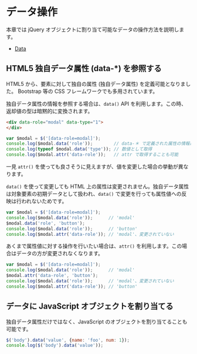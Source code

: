 # データ操作

本章では jQuery オブジェクトに割り当て可能なデータの操作方法を説明します。

- [Data](http://api.jquery.com/category/data/)

## HTML5 独自データ属性 (data-*) を参照する

HTML5 から、要素に対して独自の属性 (独自データ属性) を定義可能となりました。
Bootstrap 等の CSS フレームワークでも多用されています。

独自データ属性の情報を参照する場合は、`data()` API を利用します。この時、返却値の型は暗黙的に変換されます。

```html
<div data-role="modal" data-type="1">
</div>
```

```javascript
var $modal = $('[data-role=modal]');
console.log($modal.data('role'));        // data-＊ で定義された属性の情報は `data()` で取得可能
console.log(typeof $modal.data('type')); // 数値として取得
console.log($modal.attr('data-role'));   // attr で取得することも可能
```

一見 `attr()` を使っても良さそうに見えますが、値を変更した場合の挙動が異なります。

`data()` を使って変更しても HTML 上の属性は変更されません。独自データ属性は対象要素の初期データとして扱われ、`data()` で変更を行っても属性値への反映は行われないためです。

```javascript
var $modal = $('[data-role=modal]');
console.log($modal.data('role'));      // 'modal'
$modal.data('role', 'button');
console.log($modal.data('role'));      // 'button'
console.log($modal.attr('data-role')); // 'modal'、変更されていない
```

あくまで属性値に対する操作を行いたい場合は、`attr()` を利用します。この場合はデータの方が変更されなくなります。

```javascript
var $modal = $('[data-role=modal]');
console.log($modal.data('role'));      // 'modal'
$modal.attr('data-role', 'button');
console.log($modal.data('role'));      // 'modal'、変更されていない
console.log($modal.attr('data-role')); // 'button'
```

## データに JavaScript オブジェクトを割り当てる

独自データ属性だけではなく、JavaScript のオブジェクトを割り当てることも可能です。

```javascript
$('body').data('value', {name: 'foo', num: 1});
console.log($('body').data('value'));
```
